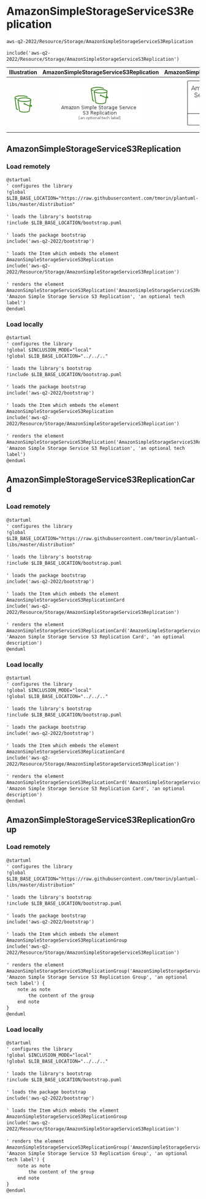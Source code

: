 # AmazonSimpleStorageServiceS3Replication


```text
aws-q2-2022/Resource/Storage/AmazonSimpleStorageServiceS3Replication
```

```text
include('aws-q2-2022/Resource/Storage/AmazonSimpleStorageServiceS3Replication')
```



| Illustration | AmazonSimpleStorageServiceS3Replication | AmazonSimpleStorageServiceS3ReplicationCard | AmazonSimpleStorageServiceS3ReplicationGroup |
| :---: | :---: | :---: | :---: |
| ![illustration for Illustration](../../../aws-q2-2022/Resource/Storage/AmazonSimpleStorageServiceS3Replication.png) | ![illustration for AmazonSimpleStorageServiceS3Replication](../../../aws-q2-2022/Resource/Storage/AmazonSimpleStorageServiceS3Replication.Local.png) | ![illustration for AmazonSimpleStorageServiceS3ReplicationCard](../../../aws-q2-2022/Resource/Storage/AmazonSimpleStorageServiceS3ReplicationCard.Local.png) | ![illustration for AmazonSimpleStorageServiceS3ReplicationGroup](../../../aws-q2-2022/Resource/Storage/AmazonSimpleStorageServiceS3ReplicationGroup.Local.png) |




## AmazonSimpleStorageServiceS3Replication

### Load remotely
```plantuml
@startuml
' configures the library
!global $LIB_BASE_LOCATION="https://raw.githubusercontent.com/tmorin/plantuml-libs/master/distribution"

' loads the library's bootstrap
!include $LIB_BASE_LOCATION/bootstrap.puml

' loads the package bootstrap
include('aws-q2-2022/bootstrap')

' loads the Item which embeds the element AmazonSimpleStorageServiceS3Replication
include('aws-q2-2022/Resource/Storage/AmazonSimpleStorageServiceS3Replication')

' renders the element
AmazonSimpleStorageServiceS3Replication('AmazonSimpleStorageServiceS3Replication', 'Amazon Simple Storage Service S3 Replication', 'an optional tech label')
@enduml
```

### Load locally
```plantuml
@startuml
' configures the library
!global $INCLUSION_MODE="local"
!global $LIB_BASE_LOCATION="../../.."

' loads the library's bootstrap
!include $LIB_BASE_LOCATION/bootstrap.puml

' loads the package bootstrap
include('aws-q2-2022/bootstrap')

' loads the Item which embeds the element AmazonSimpleStorageServiceS3Replication
include('aws-q2-2022/Resource/Storage/AmazonSimpleStorageServiceS3Replication')

' renders the element
AmazonSimpleStorageServiceS3Replication('AmazonSimpleStorageServiceS3Replication', 'Amazon Simple Storage Service S3 Replication', 'an optional tech label')
@enduml
```

## AmazonSimpleStorageServiceS3ReplicationCard

### Load remotely
```plantuml
@startuml
' configures the library
!global $LIB_BASE_LOCATION="https://raw.githubusercontent.com/tmorin/plantuml-libs/master/distribution"

' loads the library's bootstrap
!include $LIB_BASE_LOCATION/bootstrap.puml

' loads the package bootstrap
include('aws-q2-2022/bootstrap')

' loads the Item which embeds the element AmazonSimpleStorageServiceS3ReplicationCard
include('aws-q2-2022/Resource/Storage/AmazonSimpleStorageServiceS3Replication')

' renders the element
AmazonSimpleStorageServiceS3ReplicationCard('AmazonSimpleStorageServiceS3ReplicationCard', 'Amazon Simple Storage Service S3 Replication Card', 'an optional description')
@enduml
```

### Load locally
```plantuml
@startuml
' configures the library
!global $INCLUSION_MODE="local"
!global $LIB_BASE_LOCATION="../../.."

' loads the library's bootstrap
!include $LIB_BASE_LOCATION/bootstrap.puml

' loads the package bootstrap
include('aws-q2-2022/bootstrap')

' loads the Item which embeds the element AmazonSimpleStorageServiceS3ReplicationCard
include('aws-q2-2022/Resource/Storage/AmazonSimpleStorageServiceS3Replication')

' renders the element
AmazonSimpleStorageServiceS3ReplicationCard('AmazonSimpleStorageServiceS3ReplicationCard', 'Amazon Simple Storage Service S3 Replication Card', 'an optional description')
@enduml
```

## AmazonSimpleStorageServiceS3ReplicationGroup

### Load remotely
```plantuml
@startuml
' configures the library
!global $LIB_BASE_LOCATION="https://raw.githubusercontent.com/tmorin/plantuml-libs/master/distribution"

' loads the library's bootstrap
!include $LIB_BASE_LOCATION/bootstrap.puml

' loads the package bootstrap
include('aws-q2-2022/bootstrap')

' loads the Item which embeds the element AmazonSimpleStorageServiceS3ReplicationGroup
include('aws-q2-2022/Resource/Storage/AmazonSimpleStorageServiceS3Replication')

' renders the element
AmazonSimpleStorageServiceS3ReplicationGroup('AmazonSimpleStorageServiceS3ReplicationGroup', 'Amazon Simple Storage Service S3 Replication Group', 'an optional tech label') {
    note as note
        the content of the group
    end note
}
@enduml
```

### Load locally
```plantuml
@startuml
' configures the library
!global $INCLUSION_MODE="local"
!global $LIB_BASE_LOCATION="../../.."

' loads the library's bootstrap
!include $LIB_BASE_LOCATION/bootstrap.puml

' loads the package bootstrap
include('aws-q2-2022/bootstrap')

' loads the Item which embeds the element AmazonSimpleStorageServiceS3ReplicationGroup
include('aws-q2-2022/Resource/Storage/AmazonSimpleStorageServiceS3Replication')

' renders the element
AmazonSimpleStorageServiceS3ReplicationGroup('AmazonSimpleStorageServiceS3ReplicationGroup', 'Amazon Simple Storage Service S3 Replication Group', 'an optional tech label') {
    note as note
        the content of the group
    end note
}
@enduml
```

